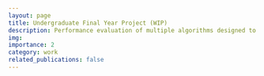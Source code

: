 ```yaml
---
layout: page
title: Undergraduate Final Year Project (WIP)
description: Performance evaluation of multiple algorithms designed to find a fixed point in a finite lattice with an underlaying monotone function.
img:
importance: 2
category: work
related_publications: false
---
```

